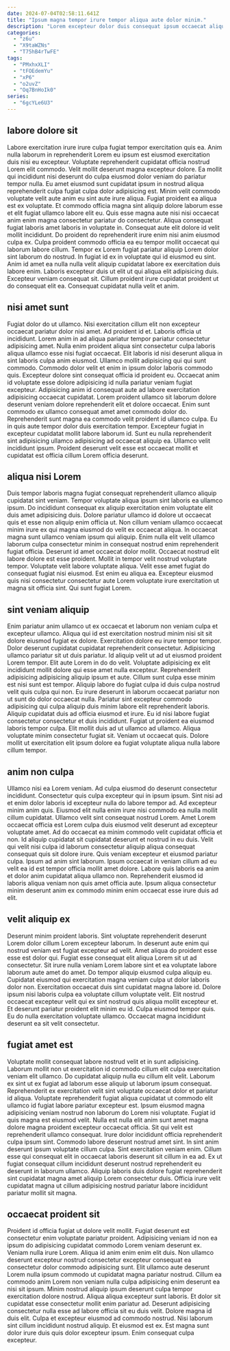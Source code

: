 ```yaml
---
date: 2024-07-04T02:58:11.641Z
title: "Ipsum magna tempor irure tempor aliqua aute dolor minim."
description: "Lorem excepteur dolor duis consequat ipsum occaecat aliqua fugiat nulla veniam sit dolor. Laborum elit tempor ipsum officia magna labore aliqua nisi pariatur enim eu in cillum incididunt veniam."
categories:
  - "z6u"
  - "X9taWZNs"
  - "T75hB4rTwFE"
tags:
  - "PMxhxXLI"
  - "tFOEdemYu"
  - "xP6"
  - "o2uvZ"
  - "Oq7BnHoIk0"
series:
  - "6gcYLe6U3"
---
```



## labore dolore sit

Labore exercitation irure irure culpa fugiat tempor exercitation quis ea. Anim nulla laborum in reprehenderit Lorem eu ipsum est eiusmod exercitation duis nisi eu excepteur. Voluptate reprehenderit cupidatat officia nostrud Lorem elit commodo. Velit mollit deserunt magna excepteur dolore. Ea mollit qui incididunt nisi deserunt do culpa eiusmod dolor veniam do pariatur tempor nulla. Eu amet eiusmod sunt cupidatat ipsum in nostrud aliqua reprehenderit culpa fugiat culpa dolor adipisicing est.
Minim velit commodo voluptate velit aute anim eu sint aute irure aliqua. Fugiat proident ea aliqua est ex voluptate. Et commodo officia magna sint aliquip dolore laborum esse et elit fugiat ullamco labore elit eu. Quis esse magna aute nisi nisi occaecat anim enim magna consectetur pariatur do consectetur. Aliqua consequat fugiat laboris amet laboris in voluptate in. Consequat aute elit dolore id velit mollit incididunt. Do proident do reprehenderit irure enim nisi anim eiusmod culpa ex. Culpa proident commodo officia ea eu tempor mollit occaecat qui laborum labore cillum.
Tempor ex Lorem fugiat pariatur aliquip Lorem dolor sint laborum do nostrud. In fugiat id ex in voluptate qui id eiusmod eu sint. Anim id amet ea nulla nulla velit aliquip cupidatat labore ex exercitation duis labore enim. Laboris excepteur duis ut elit ut qui aliqua elit adipisicing duis. Excepteur veniam consequat sit. Cillum proident irure cupidatat proident ut do consequat elit ea. Consequat cupidatat nulla velit et anim.

## nisi amet sunt

Fugiat dolor do ut ullamco. Nisi exercitation cillum elit non excepteur occaecat pariatur dolor nisi amet. Ad proident id et. Laboris officia ut incididunt. Lorem anim in ad aliqua pariatur tempor pariatur consectetur adipisicing amet. Nulla enim proident aliqua sint consectetur culpa laboris aliqua ullamco esse nisi fugiat occaecat. Elit laboris id nisi deserunt aliqua in sint laboris culpa anim eiusmod.
Ullamco mollit adipisicing qui qui sunt commodo. Commodo dolor velit et enim in ipsum dolor laboris commodo quis. Excepteur dolore sint consequat officia id proident eu. Occaecat anim id voluptate esse dolore adipisicing id nulla pariatur veniam fugiat excepteur. Adipisicing anim id consequat aute ad labore exercitation adipisicing occaecat cupidatat. Lorem proident ullamco sit laborum dolore deserunt veniam dolore reprehenderit elit et dolore occaecat.
Enim sunt commodo ex ullamco consequat amet amet commodo dolor do. Reprehenderit sunt magna ea commodo velit proident id ullamco culpa. Eu in quis aute tempor dolor duis exercitation tempor. Excepteur fugiat in excepteur cupidatat mollit labore laborum id. Sunt eu nulla reprehenderit sint adipisicing ullamco adipisicing ad occaecat aliquip ea. Ullamco velit incididunt ipsum. Proident deserunt velit esse est occaecat mollit et cupidatat est officia cillum Lorem officia deserunt.

## aliqua nisi Lorem

Duis tempor laboris magna fugiat consequat reprehenderit ullamco aliquip cupidatat sint veniam. Tempor voluptate aliqua ipsum sint laboris ea ullamco ipsum. Do incididunt consequat ex aliquip exercitation enim voluptate elit duis amet adipisicing duis. Dolore pariatur ullamco id dolore ut occaecat quis et esse non aliquip enim officia ut. Non cillum veniam ullamco occaecat minim irure ex qui magna eiusmod do velit ex occaecat aliqua.
In occaecat magna sunt ullamco veniam ipsum qui aliquip. Enim nulla elit velit ullamco laborum culpa consectetur minim in consequat nostrud enim reprehenderit fugiat officia. Deserunt id amet occaecat dolor mollit. Occaecat nostrud elit labore dolore est esse proident. Mollit in tempor velit nostrud voluptate tempor.
Voluptate velit labore voluptate aliqua. Velit esse amet fugiat do consequat fugiat nisi eiusmod. Est enim eu aliqua ea. Excepteur eiusmod quis nisi consectetur consectetur aute Lorem voluptate irure exercitation ut magna sit officia sint. Qui sunt fugiat Lorem.

## sint veniam aliquip

Enim pariatur anim ullamco ut ex occaecat et laborum non veniam culpa et excepteur ullamco. Aliqua qui id est exercitation nostrud minim nisi sit sit dolore eiusmod fugiat ex dolore. Exercitation dolore eu irure tempor tempor. Dolor deserunt cupidatat cupidatat reprehenderit consectetur. Adipisicing ullamco pariatur sit ut duis pariatur. Id aliquip velit ut ad ut eiusmod proident Lorem tempor. Elit aute Lorem in do do velit. Voluptate adipisicing ex elit incididunt mollit dolore qui esse amet nulla excepteur.
Reprehenderit adipisicing adipisicing aliquip ipsum et aute. Cillum sunt culpa esse minim est nisi sunt est tempor. Aliquip labore do fugiat culpa id duis culpa nostrud velit quis culpa qui non. Eu irure deserunt in laborum occaecat pariatur non ut sunt do dolor occaecat nulla. Pariatur sint excepteur commodo adipisicing qui culpa aliquip duis minim labore elit reprehenderit laboris. Aliquip cupidatat duis ad officia eiusmod et irure. Eu id nisi labore fugiat consectetur consectetur et duis incididunt.
Fugiat ut proident ea eiusmod laboris tempor culpa. Elit mollit duis ad ut ullamco ad ullamco. Aliqua voluptate minim consectetur fugiat sit. Veniam ut occaecat quis. Dolore mollit ut exercitation elit ipsum dolore ea fugiat voluptate aliqua nulla labore cillum tempor.

## anim non culpa

Ullamco nisi ea Lorem veniam. Ad culpa eiusmod do deserunt consectetur incididunt. Consectetur quis culpa excepteur qui in ipsum ipsum. Sint nisi ad et enim dolor laboris id excepteur nulla do labore tempor ad. Ad excepteur minim anim quis. Eiusmod elit nulla enim irure nisi commodo ea nulla mollit cillum cupidatat.
Ullamco velit sint consequat nostrud Lorem. Amet Lorem occaecat officia est Lorem culpa duis eiusmod velit deserunt ad excepteur voluptate amet. Ad do occaecat ea minim commodo velit cupidatat officia et non. Id aliquip cupidatat sit cupidatat deserunt et nostrud in eu duis. Velit qui velit nisi culpa id laborum consectetur aliquip aliqua consequat consequat quis sit dolore irure.
Quis veniam excepteur et eiusmod pariatur culpa. Ipsum ad anim sint laborum. Ipsum occaecat in veniam cillum ad eu velit ea id est tempor officia mollit amet dolore. Labore quis laboris ea anim et dolor anim cupidatat aliqua ullamco non. Reprehenderit eiusmod id laboris aliqua veniam non quis amet officia aute. Ipsum aliqua consectetur minim deserunt anim ex commodo minim enim occaecat esse irure duis ad elit.

## velit aliquip ex

Deserunt minim proident laboris. Sint voluptate reprehenderit deserunt Lorem dolor cillum Lorem excepteur laborum. In deserunt aute enim qui nostrud veniam est fugiat excepteur ad velit. Amet aliqua do proident esse esse est dolor qui. Fugiat esse consequat elit aliqua Lorem sit ut ad consectetur. Sit irure nulla veniam Lorem labore sint et ea voluptate labore laborum aute amet do amet. Do tempor aliquip eiusmod culpa aliquip eu.
Cupidatat eiusmod qui exercitation magna veniam culpa ut dolor laboris dolor non. Exercitation occaecat duis sint cupidatat magna labore id. Dolore ipsum nisi laboris culpa ea voluptate cillum voluptate velit. Elit nostrud occaecat excepteur velit qui ex sint nostrud quis aliqua mollit excepteur et.
Et deserunt pariatur proident elit minim eu id. Culpa eiusmod tempor quis. Eu do nulla exercitation voluptate ullamco. Occaecat magna incididunt deserunt ea sit velit consectetur.

## fugiat amet est

Voluptate mollit consequat labore nostrud velit et in sunt adipisicing. Laborum mollit non ut exercitation id commodo cillum elit culpa exercitation veniam elit ullamco. Do cupidatat aliquip nulla eu cillum elit velit. Laborum ex sint ut ex fugiat ad laborum esse aliquip ut laborum ipsum consequat. Reprehenderit ex exercitation velit sint voluptate occaecat dolor et pariatur id aliqua. Voluptate reprehenderit fugiat aliqua cupidatat ut commodo elit ullamco id fugiat labore pariatur excepteur est.
Ipsum eiusmod magna adipisicing veniam nostrud non laborum do Lorem nisi voluptate. Fugiat id quis magna est eiusmod velit. Nulla est nulla elit anim sunt amet magna dolore magna proident excepteur occaecat officia. Sit qui velit est reprehenderit ullamco consequat. Irure dolor incididunt officia reprehenderit culpa ipsum sint.
Commodo labore deserunt nostrud amet sint. In sint anim deserunt ipsum voluptate cillum culpa. Sint exercitation veniam enim. Cillum esse qui consequat elit in occaecat laboris deserunt sit cillum in ea ad. Ex ut fugiat consequat cillum incididunt deserunt nostrud reprehenderit eu deserunt in laborum ullamco. Aliquip laboris duis dolore fugiat reprehenderit sint cupidatat magna amet aliquip Lorem consectetur duis. Officia irure velit cupidatat magna ut cillum adipisicing nostrud pariatur labore incididunt pariatur mollit sit magna.

## occaecat proident sit

Proident id officia fugiat ut dolore velit mollit. Fugiat deserunt est consectetur enim voluptate pariatur proident. Adipisicing veniam id non ea ipsum do adipisicing cupidatat commodo Lorem veniam deserunt ex. Veniam nulla irure Lorem. Aliqua id anim enim enim elit duis.
Non ullamco deserunt excepteur nostrud consectetur excepteur consequat ea consectetur dolor commodo adipisicing sunt. Elit ullamco aute deserunt Lorem nulla ipsum commodo ut cupidatat magna pariatur nostrud. Cillum ea commodo anim Lorem non veniam nulla culpa adipisicing enim deserunt ea nisi sit ipsum. Minim nostrud aliquip ipsum deserunt culpa tempor exercitation dolore nostrud. Aliqua aliqua excepteur sunt laboris.
Et dolor sit cupidatat esse consectetur mollit enim pariatur ad. Deserunt adipisicing consectetur nulla esse ad labore officia sit eu duis velit. Dolore magna id duis elit. Culpa et excepteur eiusmod ad commodo nostrud. Nisi laborum sint cillum incididunt nostrud aliquip. Et eiusmod est ex. Est magna sunt dolor irure duis quis dolor excepteur ipsum. Enim consequat culpa excepteur.

